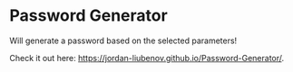 # Password Generator
 Will generate a password based on the selected parameters!
 
 Check it out here: https://jordan-liubenov.github.io/Password-Generator/.
